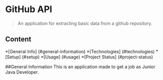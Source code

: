 # GitHub API
> An application for extracting basic data from a github repository.

## Content
*[General Info] (#general-information)
*[Technologies] (#technologies)
*[Setup] (#setup)
*[Usage] (#usage)
*[Project Status] (#project-status)

##General Information
This is an application made to get a job as Junior Java Developer.
